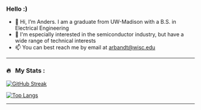 ### Hello :)

- 👋 Hi, I’m Anders. I am a graduate from UW-Madison with a B.S. in Electrical Engineering
- 👀 I'm especially interested in the semiconductor industry, but have a wide range of technical interests
- 📫 You can best reach me by email at arbandt@wisc.edu



---

### 🔥 &nbsp; My Stats :
[![GitHub Streak](http://github-readme-streak-stats.herokuapp.com?user=andersbandt&theme=dark&background=000000)](https://git.io/streak-stats)

[![Top Langs](https://github-readme-stats.vercel.app/api/top-langs/?username=andersbandt&layout=compact&theme=vision-friendly-dark)](https://github.com/anuraghazra/github-readme-stats)

---
